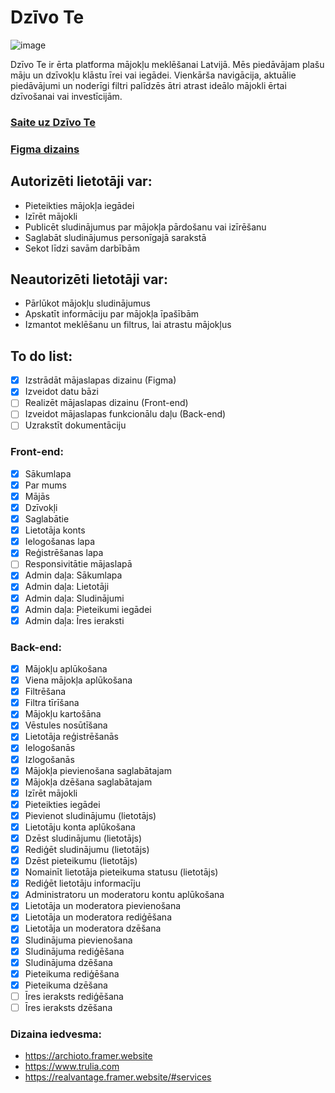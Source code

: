 # Dzīvo Te

![image](https://github.com/user-attachments/assets/5bc667e3-6210-4fdc-bf5a-55a75ef9b05a)

Dzīvo Te ir ērta platforma mājokļu meklēšanai Latvijā. Mēs piedāvājam plašu māju un dzīvokļu klāstu īrei vai iegādei. Vienkārša navigācija, aktuālie piedāvājumi un noderīgi filtri palīdzēs ātri atrast ideālo mājokli ērtai dzīvošanai vai investīcijām.

### [Saite uz Dzīvo Te](https://kristovskis.lv/3pt2/kraine/Dzivo-Te/)

### [Figma dizains](https://www.figma.com/design/g97rlAnhjLxV73usrF00lf/M%C4%81juVieta?node-id=0-1&t=PaySlNA2Bwvnrtxg-1)

## Autorizēti lietotāji var:

- Pieteikties mājokļa iegādei
- Izīrēt mājokli
- Publicēt sludinājumus par mājokļa pārdošanu vai izīrēšanu
- Saglabāt sludinājumus personīgajā sarakstā
- Sekot līdzi savām darbībām

## Neautorizēti lietotāji var:

- Pārlūkot mājokļu sludinājumus
- Apskatīt informāciju par mājokļa īpašībām
- Izmantot meklēšanu un filtrus, lai atrastu mājokļus

## To do list:

- [x] Izstrādāt mājaslapas dizainu (Figma)
- [x] Izveidot datu bāzi
- [ ] Realizēt mājaslapas dizainu (Front-end)
- [ ] Izveidot mājaslapas funkcionālu daļu (Back-end)
- [ ] Uzrakstīt dokumentāciju

### Front-end:

- [x] Sākumlapa
- [x] Par mums
- [x] Mājās
- [x] Dzīvokļi
- [x] Saglabātie
- [x] Lietotāja konts
- [x] Ielogošanas lapa
- [x] Reģistrēšanas lapa
- [ ] Responsivitātie mājaslapā
- [x] Admin daļa: Sākumlapa
- [x] Admin daļa: Lietotāji
- [x] Admin daļa: Sludinājumi
- [x] Admin daļa: Pieteikumi iegādei
- [x] Admin daļa: Īres ieraksti

### Back-end:

- [x] Mājokļu aplūkošana
- [x] Viena mājokļa aplūkošana
- [x] Filtrēšana
- [x] Filtra tīrīšana
- [x] Mājokļu kartošāna
- [x] Vēstules nosūtīšana
- [x] Lietotāja reģistrēšanās
- [x] Ielogošanās
- [x] Izlogošanās
- [x] Mājokļa pievienošana saglabātajam
- [x] Mājokļa dzēšana saglabātajam
- [x] Izīrēt mājokli
- [x] Pieteikties iegādei
- [x] Pievienot sludinājumu (lietotājs)
- [x] Lietotāju konta aplūkošana
- [x] Dzēst sludinājumu (lietotājs)
- [x] Rediģēt sludinājumu (lietotājs)
- [x] Dzēst pieteikumu (lietotājs)
- [x] Nomainīt lietotāja pieteikuma statusu (lietotājs)
- [x] Rediģēt lietotāju informacīju
- [x] Administratoru un moderatoru kontu aplūkošana
- [x] Lietotāja un moderatora pievienošana
- [x] Lietotāja un moderatora rediģēšana
- [x] Lietotāja un moderatora dzēšana
- [x] Sludinājuma pievienošana
- [x] Sludinājuma rediģēšana
- [x] Sludinājuma dzēšana
- [x] Pieteikuma rediģēšana
- [x] Pieteikuma dzēšana
- [ ] Īres ieraksts rediģēšana
- [ ] Īres ieraksts dzēšana

### Dizaina iedvesma:

- https://archioto.framer.website
- https://www.trulia.com
- https://realvantage.framer.website/#services
